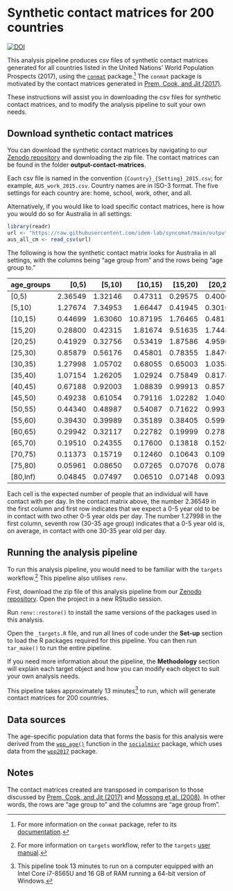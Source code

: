 
<!-- README.md is generated from README.Rmd. Please edit that file -->

# Synthetic contact matrices for 200 countries

<!-- badges: start -->
[![DOI](https://zenodo.org/badge/770713133.svg)](https://zenodo.org/doi/10.5281/zenodo.11365942)
<!-- badges: end -->

This analysis pipeline produces csv files of synthetic contact matrices
generated for all countries listed in the United Nations’ World
Population Prospects (2017), using the
[`conmat`](https://github.com/idem-lab/conmat) package.[^1] The `conmat`
package is motivated by the contact matrices generated in [Prem, Cook,
and Jit (2017)](https://doi.org/10.1371/journal.pcbi.1005697).

These instructions will assist you in downloading the csv files for
synthetic contact matrices, and to modify the analysis pipeline to suit
your own needs.

## Download synthetic contact matrices

You can download the synthetic contact matrices by navigating to our
[Zenodo repository](https://zenodo.org/records/11365943) and downloading
the zip file. The contact matrices can be found in the folder
**output-contact-matrices**.

Each csv file is named in the convention
`{Country}_{Setting}_2015.csv`; for example, `AUS_work_2015.csv`.
Country names are in ISO-3 format. The five settings for each
country are: home, school, work, other, and all.

Alternatively, if you would like to load specific contact matrices, here
is how you would do so for Australia in all settings:

``` r
library(readr)
url <- "https://raw.githubusercontent.com/idem-lab/syncomat/main/output-contact-matrices/AUS_all_2015.csv"
aus_all_cm <- read_csv(url)
```

The following is how the synthetic contact matrix looks for Australia in
all settings, with the columns being “age group from” and the rows being
“age group to.”

| age_groups |  \[0,5) | \[5,10) | \[10,15) | \[15,20) | \[20,25) | \[25,30) | \[30,35) | \[35,40) | \[40,45) | \[45,50) | \[50,55) | \[55,60) | \[60,65) | \[65,70) | \[70,75) | \[75,80) | \[80,Inf) |
|:-----------|--------:|--------:|---------:|---------:|---------:|---------:|---------:|---------:|---------:|---------:|---------:|---------:|---------:|---------:|---------:|---------:|----------:|
| \[0,5)     | 2.36549 | 1.32146 |  0.47311 |  0.29575 |  0.40005 |  0.77449 |  1.15301 |  0.99993 |  0.64134 |  0.47867 |  0.44268 |  0.41760 |  0.35185 |  0.26851 |  0.19701 |  0.13537 |   0.07686 |
| \[5,10)    | 1.27674 | 7.34953 |  1.66447 |  0.41945 |  0.30169 |  0.48904 |  0.91914 |  1.13686 |  0.84775 |  0.57294 |  0.47211 |  0.40883 |  0.36431 |  0.32358 |  0.26286 |  0.18962 |   0.11482 |
| \[10,15)   | 0.44699 | 1.63060 | 10.87195 |  1.76465 |  0.48154 |  0.39025 |  0.57920 |  0.90744 |  0.98157 |  0.72667 |  0.51018 |  0.35212 |  0.25293 |  0.22886 |  0.20394 |  0.15588 |   0.09758 |
| \[15,20)   | 0.28800 | 0.42315 |  1.81674 |  9.51635 |  1.74482 |  0.68813 |  0.57022 |  0.68927 |  0.92875 |  0.96830 |  0.69633 |  0.39610 |  0.22885 |  0.18520 |  0.17954 |  0.15649 |   0.11044 |
| \[20,25)   | 0.41929 | 0.32756 |  0.53419 |  1.87586 |  4.95907 |  1.74664 |  0.97801 |  0.79992 |  0.85797 |  1.06005 |  1.03984 |  0.66555 |  0.34331 |  0.22024 |  0.19820 |  0.18753 |   0.15496 |
| \[25,30)   | 0.85879 | 0.56176 |  0.45801 |  0.78355 |  1.84767 |  3.01242 |  1.71204 |  1.09817 |  0.91736 |  0.96623 |  1.09704 |  0.96923 |  0.58925 |  0.32092 |  0.22601 |  0.19945 |   0.18568 |
| \[30,35)   | 1.27998 | 1.05702 |  0.68055 |  0.65003 |  1.03589 |  1.71400 |  2.39046 |  1.54667 |  1.05167 |  0.91530 |  0.91991 |  0.94739 |  0.80838 |  0.50495 |  0.28419 |  0.19238 |   0.18528 |
| \[35,40)   | 1.07154 | 1.26205 |  1.02924 |  0.75849 |  0.81787 |  1.06129 |  1.49302 |  2.01722 |  1.37952 |  0.99688 |  0.84227 |  0.76306 |  0.75673 |  0.67159 |  0.42916 |  0.22866 |   0.18398 |
| \[40,45)   | 0.67188 | 0.92003 |  1.08839 |  0.99913 |  0.85758 |  0.86669 |  0.99245 |  1.34863 |  1.75816 |  1.26520 |  0.89163 |  0.66054 |  0.56228 |  0.60097 |  0.55999 |  0.33882 |   0.21542 |
| \[45,50)   | 0.49238 | 0.61054 |  0.79116 |  1.02282 |  1.04038 |  0.89635 |  0.84813 |  0.95692 |  1.24230 |  1.60706 |  1.14430 |  0.69300 |  0.47216 |  0.43510 |  0.49951 |  0.45012 |   0.30138 |
| \[50,55)   | 0.44340 | 0.48987 |  0.54087 |  0.71622 |  0.99373 |  0.99096 |  0.83001 |  0.78726 |  0.85249 |  1.11424 |  1.51131 |  0.97152 |  0.54348 |  0.39952 |  0.39560 |  0.45260 |   0.42315 |
| \[55,60)   | 0.39430 | 0.39989 |  0.35189 |  0.38405 |  0.59958 |  0.82532 |  0.80580 |  0.67234 |  0.59534 |  0.63611 |  0.91582 |  1.30405 |  0.80135 |  0.48014 |  0.39168 |  0.39196 |   0.46427 |
| \[60,65)   | 0.29942 | 0.32117 |  0.22782 |  0.19999 |  0.27875 |  0.45223 |  0.61969 |  0.60094 |  0.45676 |  0.39061 |  0.46175 |  0.72225 |  1.07536 |  0.70064 |  0.46088 |  0.35168 |   0.35169 |
| \[65,70)   | 0.19510 | 0.24355 |  0.17600 |  0.13818 |  0.15268 |  0.21028 |  0.33049 |  0.45536 |  0.41681 |  0.30733 |  0.28981 |  0.36947 |  0.59820 |  0.98187 |  0.65803 |  0.34134 |   0.22572 |
| \[70,75)   | 0.11373 | 0.15719 |  0.12460 |  0.10643 |  0.10916 |  0.11766 |  0.14778 |  0.23118 |  0.30857 |  0.28031 |  0.22799 |  0.23946 |  0.31263 |  0.52279 |  0.84829 |  0.43245 |   0.19277 |
| \[75,80)   | 0.05961 | 0.08650 |  0.07265 |  0.07076 |  0.07879 |  0.07920 |  0.07631 |  0.09396 |  0.14241 |  0.19268 |  0.19897 |  0.18279 |  0.18197 |  0.20686 |  0.32988 |  0.46024 |   0.18492 |
| \[80,Inf)  | 0.04845 | 0.07497 |  0.06510 |  0.07148 |  0.09319 |  0.10554 |  0.10520 |  0.10821 |  0.12961 |  0.18467 |  0.26628 |  0.30992 |  0.26048 |  0.19581 |  0.21048 |  0.26470 |   0.18688 |

Each cell is the expected number of people that an individual will have
contact with per day. In the contact matrix above, the number 2.36549 in
the first column and first row indicates that we expect a 0-5 year old
to be in contact with two other 0-5 year olds per day. The number
1.27998 in the first column, seventh row (30-35 age group) indicates
that a 0-5 year old is, on average, in contact with one 30-35 year old
per day.

## Running the analysis pipeline

To run this analysis pipeline, you would need to be familiar with the
`targets` workflow.[^2] This pipeline also utilises `renv`.

First, download the zip file of this analysis pipeline from our [Zenodo
repository](https://zenodo.org/records/11365943). Open the project in a
new RStudio session.

Run `renv::restore()` to install the same versions of the packages used
in this analysis.

Open the `_targets.R` file, and run all lines of code under the
**Set-up** section to load the R packages required for this pipeline.
You can then run `tar_make()` to run the entire pipeline.

If you need more information about the pipeline, the **Methodology**
section will explain each target object and how you can modify each
object to suit your own analysis needs.

This pipeline takes approximately 13 minutes[^3] to run, which will
generate contact matrices for 200 countries.

## Data sources

The age-specific population data that forms the basis for this analysis
were derived from the
[`wpp_age()`](https://epiforecasts.io/socialmixr/reference/wpp_age.html)
function in the [`socialmixr`](https://epiforecasts.io/socialmixr/)
package, which uses data from the
[`wpp2017`](https://cran.r-project.org/web/packages/wpp2017/index.html)
package.

## Notes

The contact matrices created are transposed in comparison to those
discussed by [Prem, Cook, and Jit
(2017)](https://doi.org/10.1371/journal.pcbi.1005697) and [Mossong et
al. (2008)](https://doi.org/10.1371/journal.pmed.0050074). In other
words, the rows are “age group to” and the columns are “age group from”.

[^1]: For more information on the `conmat` package, refer to its
    [documentation](https://idem-lab.github.io/conmat/dev/index.html).

[^2]: For more information on `targets` workflow, refer to the `targets`
    [user manual](https://books.ropensci.org/targets/).

[^3]: This pipeline took 13 minutes to run on a computer equipped with
    an Intel Core i7-8565U and 16 GB of RAM running a 64-bit version of
    Windows.
